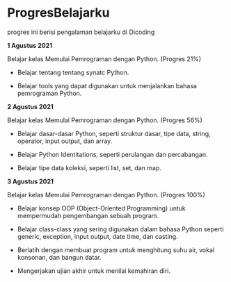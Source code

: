 # ProgresBelajarku
progres ini berisi pengalaman belajarku di Dicoding

**1 Agustus 2021**

Belajar kelas Memulai Pemrograman dengan Python. (Progres 21%)

  * Belajar tentang tentang synatc Python.

  * Belajar tools yang dapat digunakan untuk menjalankan bahasa pemrograman Python.
    

**2 Agustus 2021**

Belajar kelas Memulai Pemrograman dengan Python. (Progres 56%)

  * Belajar dasar-dasar Python, seperti struktur dasar, tipe data, string, operator, input output, dan array.

  * Belajar Python Identitations, seperti perulangan dan percabangan.

  * Belajar tipe data koleksi, seperti list, set, dan map.



**3 Agustus 2021**  

Belajar kelas Memulai Pemrograman dengan Python. (Progres 100%)

  * Belajar konsep OOP (Object-Oriented Programming) untuk mempermudah pengembangan sebuah program.

  * Belajar class-class yang sering digunakan dalam bahasa Python seperti generic, exception, input output, date time, dan casting. 

  * Berlatih dengan membuat program untuk menghitung suhu air, vokal konsonan, dan bangun datar. 

  * Mengerjakan ujian akhir untuk menilai kemahiran diri.
